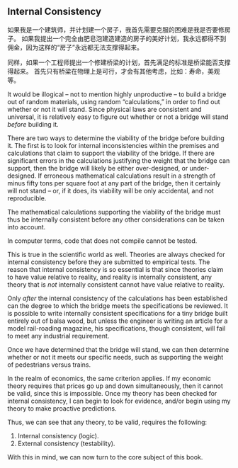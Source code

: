 ## Internal Consistency

如果我是一个建筑师，并计划建一个房子，我首先需要克服的困难是我是否要修房子。 如果我提出一个完全由肥皂泡建造建造的房子的美好计划，我永远都得不到佣金，因为这样的“房子”永远都无法支撑得起来。

同样，如果一个工程师提出一个修建桥梁的计划，首先满足的标准是桥梁能否支撑得起来。 首先只有桥梁在物理上是可行，才会有其他考虑，比如：寿命，美观等。

It would be illogical – not to mention highly unproductive – to build a bridge out of random materials, using random “calculations,” in order to find out whether or not it will stand. Since physical laws are consistent and universal, it is relatively easy to figure out whether or not a bridge will stand *before* building it.

There are two ways to determine the viability of the bridge before building it. The first is to look for internal inconsistencies within the premises and calculations that claim to support the viability of the bridge. If there are significant errors in the calculations justifying the weight that the bridge can support, then the bridge will likely be either over-designed, or under-designed. If erroneous mathematical calculations result in a strength of minus fifty tons per square foot at any part of the bridge, then it certainly will not stand – or, if it does, its viability will be only accidental, and not reproducible.

The mathematical calculations supporting the viability of the bridge must thus be internally consistent before any other considerations can be taken into account.

In computer terms, code that does not compile cannot be tested.

This is true in the scientific world as well. Theories are always checked for internal consistency before they are submitted to empirical tests. The reason that internal consistency is so essential is that since theories claim to have value relative to reality, and reality is internally consistent, any theory that is *not* internally consistent cannot have value relative to reality.

Only *after* the internal consistency of the calculations has been established can the degree to which the bridge meets the specifications be reviewed. It is possible to write internally consistent specifications for a tiny bridge built entirely out of balsa wood, but unless the engineer is writing an article for a model rail-roading magazine, his specifications, though consistent, will fail to meet any industrial requirement.

Once we have determined that the bridge will stand, we can then determine whether or not it meets our specific needs, such as supporting the weight of pedestrians versus trains.

In the realm of economics, the same criterion applies. If my economic theory requires that prices go up and down simultaneously, then it cannot be valid, since this is impossible. Once my theory has been checked for internal consistency, I can begin to look for evidence, and/or begin using my theory to make proactive predictions.

Thus, we can see that any theory, to be valid, requires the following:

1. Internal consistency (logic).
2. External consistency (testability).

With this in mind, we can now turn to the core subject of this book.
